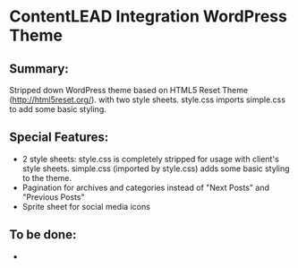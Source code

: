 #  ContentLEAD Integration WordPress Theme

## Summary:

Stripped down WordPress theme based on HTML5 Reset Theme (http://html5reset.org/).  with two style sheets. style.css imports simple.css to add some basic styling.

## Special Features:

- 2 style sheets: style.css is completely stripped for usage with client's style sheets. simple.css (imported by style.css) adds some basic styling to the theme.
- Pagination for archives and categories instead of "Next Posts" and "Previous Posts"
- Sprite sheet for social media icons

## To be done:

- 